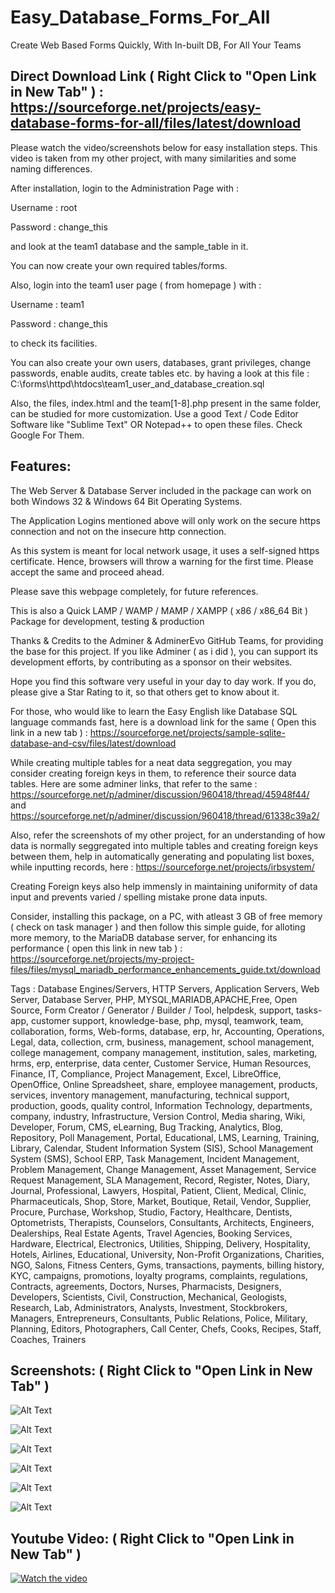 # Easy_Database_Forms_For_All
Create Web Based Forms Quickly, With In-built DB, For All Your Teams

## Direct Download Link ( Right Click to "Open Link in New Tab" ) : https://sourceforge.net/projects/easy-database-forms-for-all/files/latest/download

Please watch the video/screenshots below for easy installation steps. This video is taken from my other project, with many similarities and some naming differences.

After installation, login to the Administration Page with :

Username : root  

Password : change_this

and look at the team1 database and the sample_table in it.

You can now create your own required tables/forms.

Also, login into the team1 user page ( from homepage ) with :

Username : team1  

Password : change_this

to check its facilities.

You can also create your own users, databases, grant privileges, change passwords, enable audits, create tables etc. by having a look at this file : C:\forms\httpd\htdocs\team1_user_and_database_creation.sql

Also, the files, index.html and the team[1-8].php present in the same folder, can be studied for more customization. Use a good Text / Code Editor Software like "Sublime Text" OR Notepad++ to open these files. Check Google For Them.

## Features:

The Web Server & Database Server included in the package can work on both Windows 32 & Windows 64 Bit Operating Systems.

The Application Logins mentioned above will only work on the secure https connection and not on the insecure http connection.

As this system is meant for local network usage, it uses a self-signed https certificate. Hence, browsers will throw a warning for the first time. Please accept the same and proceed ahead.

Please save this webpage completely, for future references.

This is also a Quick LAMP / WAMP / MAMP / XAMPP ( x86 / x86_64 Bit ) Package for development, testing & production

Thanks & Credits to the Adminer & AdminerEvo GitHub Teams, for providing the base for this project. If you like Adminer ( as i did ), you can support its development efforts, by contributing as a sponsor on their websites.

Hope you find this software very useful in your day to day work. If you do, please give a Star Rating to it, so that others get to know about it.

For those, who would like to learn the Easy English like Database SQL language commands fast, here is a download link for the same ( Open this link in a new tab ) : https://sourceforge.net/projects/sample-sqlite-database-and-csv/files/latest/download

While creating multiple tables for a neat data seggregation, you may consider creating foreign keys in them, to reference their source data tables. Here are some adminer links, that refer to the same :   https://sourceforge.net/p/adminer/discussion/960418/thread/45948f44/  and https://sourceforge.net/p/adminer/discussion/960418/thread/61338c39a2/

Also, refer the screenshots of my other project, for an understanding of how data is normally seggregated into multiple tables and creating foreign keys between them, help in automatically generating and populating list boxes, while inputting records, here : https://sourceforge.net/projects/irbsystem/

Creating Foreign keys also help immensly in maintaining uniformity of data input and prevents varied / spelling mistake prone data inputs.

Consider, installing this package, on a PC, with atleast 3 GB of free memory ( check on task manager ) and then follow this simple guide, for alloting more memory, to the MariaDB database server, for enhancing its performance ( open this link in new tab ) : https://sourceforge.net/projects/my-project-files/files/mysql_mariadb_performance_enhancements_guide.txt/download

Tags : Database Engines/Servers, HTTP Servers, Application Servers, Web Server, Database Server, PHP, MYSQL,MARIADB,APACHE,Free, Open Source, Form Creator / Generator / Builder / Tool, helpdesk, support, tasks-app, customer support, knowledge-base, php, mysql, teamwork, team, collaboration, forms, Web-forms, database, erp, hr, Accounting, Operations, Legal, data, collection, crm, business, management, school management, college management, company management, institution, sales, marketing, hrms, erp, enterprise, data center, Customer Service, Human Resources, Finance, IT, Compliance, Project Management, Excel, LibreOffice, OpenOffice, Online Spreadsheet, share, employee management, products, services, inventory management, manufacturing, technical support, production, goods, quality control, Information Technology, departments, company, industry, Infrastructure, Version Control, Media sharing, Wiki, Developer, Forum, CMS, eLearning, Bug Tracking, Analytics, Blog, Repository, Poll Management, Portal, Educational, LMS, Learning, Training, Library, Calendar, Student Information System (SIS), School Management System (SMS), School ERP, Task Management, Incident Management, Problem Management, Change Management, Asset Management, Service Request Management, SLA Management, Record, Register, Notes, Diary, Journal, Professional, Lawyers, Hospital, Patient, Client, Medical, Clinic, Pharmaceuticals, Shop, Store, Market, Boutique, Retail, Vendor, Supplier, Procure, Purchase, Workshop, Studio, Factory, Healthcare, Dentists, Optometrists, Therapists, Counselors, Consultants, Architects, Engineers, Dealerships, Real Estate Agents, Travel Agencies, Booking Services, Hardware, Electrical, Electronics, Utilities, Shipping, Delivery, Hospitality, Hotels, Airlines, Educational, University, Non-Profit Organizations, Charities, NGO, Salons, Fitness Centers, Gyms, transactions, payments, billing history, KYC, campaigns, promotions, loyalty programs, complaints, regulations, Contracts, agreements, Doctors, Nurses, Pharmacists, Designers, Developers, Scientists, Civil, Construction, Mechanical, Geologists, Research, Lab, Administrators, Analysts, Investment, Stockbrokers, Managers, Entrepreneurs, Consultants, Public Relations, Police, Military, Planning, Editors, Photographers, Call Center, Chefs, Cooks, Recipes, Staff, Coaches, Trainers

## Screenshots: ( Right Click to "Open Link in New Tab" )

![Alt Text](https://github.com/linuxguist/Easy_Database_Forms_For_All/blob/main/screenshot1.png "Image Title")

![Alt Text](https://github.com/linuxguist/Easy_Database_Forms_For_All/blob/main/screenshot2.png "Image Title")

![Alt Text](https://github.com/linuxguist/Easy_Database_Forms_For_All/blob/main/screenshot3.png "Image Title")

![Alt Text](https://github.com/linuxguist/Easy_Database_Forms_For_All/blob/main/screenshot4.png "Image Title")

![Alt Text](https://github.com/linuxguist/Easy_Database_Forms_For_All/blob/main/screenshot5.png "Image Title")

![Alt Text](https://github.com/linuxguist/Easy_Database_Forms_For_All/blob/main/screenshot6.png "Image Title")

## Youtube Video: ( Right Click to "Open Link in New Tab" )

[![Watch the video](https://img.youtube.com/vi/FCL0jFjDAwY/maxresdefault.jpg)](https://youtu.be/FCL0jFjDAwY)



